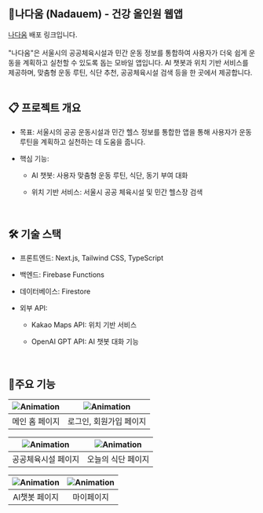 ## 🌱나다움 (Nadauem) - 건강 올인원 웹앱
[나다움](https://nadaum.vercel.app/) 배포 링크입니다.
<br/>
<br/>
"나다움"은 서울시의 공공체육시설과 민간 운동 정보를 통합하여 사용자가 더욱 쉽게 운동을 계획하고 실천할 수 있도록 돕는 모바일 앱입니다. AI 챗봇과 위치 기반 서비스를 제공하며, 맞춤형 운동 루틴, 식단 추천, 공공체육시설 검색 등을 한 곳에서 제공합니다.
<br />
<br />
## 📋 프로젝트 개요
- 목표: 서울시의 공공 운동시설과 민간 헬스 정보를 통합한 앱을 통해 사용자가 운동 루틴을 계획하고 실천하는 데 도움을 줍니다.

- 핵심 기능:

  - AI 챗봇: 사용자 맞춤형 운동 루틴, 식단, 동기 부여 대화

  - 위치 기반 서비스: 서울시 공공 체육시설 및 민간 헬스장 검색
<br />

## 🛠️ 기술 스택
- 프론트엔드: Next.js, Tailwind CSS, TypeScript

- 백엔드: Firebase Functions

- 데이터베이스: Firestore

- 외부 API:

  - Kakao Maps API: 위치 기반 서비스

  - OpenAI GPT API: AI 챗봇 대화 기능
<br />

## :closed_book:주요 기능

| ![Animation](https://github.com/user-attachments/assets/41c3bebc-d1a8-4578-974c-44d78c399df9) |![Animation](https://github.com/kmj0973/spacestation/assets/92308258/e3bff4c0-2cec-483d-9e30-28120899658f) |
|:--------------------:|:--------------------:|
| 메인 홈 페이지 | 로그인, 회원가입 페이지 | 

| ![Animation](https://github.com/user-attachments/assets/e759ba8b-609c-4382-9fb4-cf6b026b017b)|![Animation](https://github.com/kmj0973/spacestation/assets/92308258/e3bff4c0-2cec-483d-9e30-28120899658f) |
|:--------------------:|:--------------------:|
| 공공체육시설 페이지 | 오늘의 식단 페이지 | 

| ![Animation](https://github.com/user-attachments/assets/9cd0cda4-d8ce-47a8-ba85-6eabbba143c2)|![Animation](https://github.com/kmj0973/spacestation/assets/92308258/e3bff4c0-2cec-483d-9e30-28120899658f) |
|:--------------------:|:--------------------:|
| AI챗봇 페이지 | 마이페이지 |
